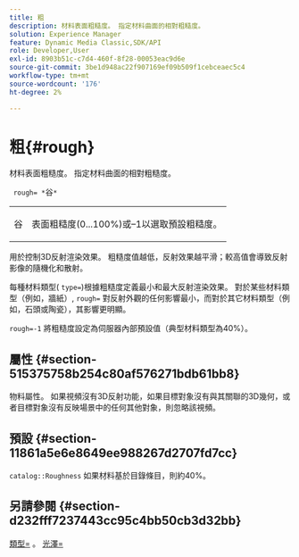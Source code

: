 ```yaml
---
title: 粗
description: 材料表面粗糙度。 指定材料曲面的相對粗糙度。
solution: Experience Manager
feature: Dynamic Media Classic,SDK/API
role: Developer,User
exl-id: 8903b51c-c7d4-460f-8f28-00053eac9d6e
source-git-commit: 3be1d948ac22f907169ef09b509f1cebceaec5c4
workflow-type: tm+mt
source-wordcount: '176'
ht-degree: 2%

---
```


# 粗{#rough}

材料表面粗糙度。 指定材料曲面的相對粗糙度。

` rough= *`谷`*`

<table id="simpletable_432E33EC87144AC7A2A8D9406F862708"> 
 <tr class="strow"> 
  <td class="stentry"> <p> <span class="varname"> 谷 </span> </p> </td> 
  <td class="stentry"> <p>表面粗糙度(0...100%)或–1以選取預設粗糙度。 </p> </td> 
 </tr> 
</table>

用於控制3D反射渲染效果。 粗糙度值越低，反射效果越平滑；較高值會導致反射影像的隨機化和散射。

每種材料類型( `type=`)根據粗糙度定義最小和最大反射渲染效果。 對於某些材料類型（例如，牆紙）, `rough=` 對反射外觀的任何影響最小，而對於其它材料類型（例如，石頭或陶瓷），其影響更明顯。

`rough=-1` 將粗糙度設定為伺服器內部預設值（典型材料類型為40%）。

## 屬性 {#section-515375758b254c80af576271bdb61bb8}

物料屬性。 如果視頻沒有3D反射功能，如果目標對象沒有與其關聯的3D幾何，或者目標對象沒有反映場景中的任何其他對象，則忽略該視頻。

## 預設 {#section-11861a5e6e8649ee988267d2707fd7cc}

`catalog::Roughness` 如果材料基於目錄條目，則約40%。

## 另請參閱 {#section-d232fff7237443cc95c4bb50cb3d32bb}

[類型=](../../../../../ir-api/http-protocol/image-rendering-api-ref/c-ir-http-protocol-ref/c-ir-http-protocol-command-reference/r-ir-http-type.md#reference-128c7de89e2d46838019b560f3f84a35) 。 [光澤=](../../../../../ir-api/http-protocol/image-rendering-api-ref/c-ir-http-protocol-ref/c-ir-http-protocol-command-reference/r-ir-http-gloss.md#reference-325aef2ee51e4e1584a06047427340ca)
